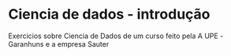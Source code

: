 # Ciencia de dados - introdução
 Exercicios sobre Ciencia de Dados de um curso feito pela A UPE -Garanhuns e a empresa Sauter
